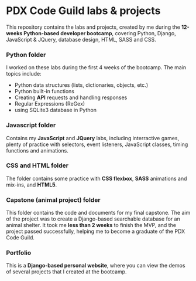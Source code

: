 # PDX Code Guild labs & projects
This repository contains the labs and projects, created by me during the **12-weeks Python-based developer bootcamp**, covering Python, Django, JavaScript & JQuery, database design, HTML, SASS and CSS.
### Python folder
I worked on these labs during the first 4 weeks of the bootcamp. The main topics include:
- Python data structures (lists, dictionaries, objects, etc.)
- Python built-in functions
- Creating **API** requests and handling responses 
- Regular Expressions (ReGex)
- using SQLite3 database in Python
### Javascript folder
Contains my **JavaScript** and **JQuery** labs, including interractive games, plenty of practice with selectors, event listeners, JavaScript classes, timing functions and animations.
### CSS and HTML folder
The folder contains some practice with **CSS flexbox**, **SASS** animations and mix-ins, and **HTML5**.
### Capstone (animal project) folder
This folder contains the code and documents for my final capstone. The aim of the project was to create a Django-based searchable database for an animal shelter. It took me **less than 2 weeks** to finish the MVP, and the project passed successfully, helping me to become a graduate of the PDX Code Guild.
### Portfolio
This is a **Django-based personal website**, where you can view the demos of several projects that I created at the bootcamp.
